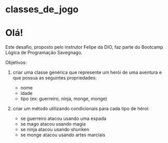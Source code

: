 # classes_de_jogo

# Olá!

Este desafio, proposto pelo instrutor Felipe da DIO, faz parte do Bootcamp Lógica de Programação Savegnago. 

Objetivos: 

1. criar uma classe genérica que represente um herói de uma aventura e que possua as seguintes propriedades:
   - nome
   - idade
   - tipo (ex: guerreiro, ninja, monge, monge)

3. criar um método utilizando condicionais para cada tipo de héroi:
   - se guerreiro atacou usando uma espada
   - se mago atacou usando magia
   - se ninja atacou usando shuriken
   - se monge atacou usando artes marciais
